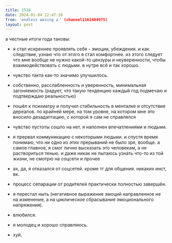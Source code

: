 ```yaml
---
title: 1518
date: 2024-01-04 22:47:16
from: 'endless шизing ⍼' (channel1162404975)
layout: post
---
```


а честные итоги года таковы:

- я стал искреннее проявлять себя - эмоции, убеждения. и как следствие, узнаю что от этого я стал комфортнее. из этого следует что мне вообще не нужно какой-то цензуры и неуверенности, чтобы взаимодействовать с людьми. в нутре всё и так хорошо.

- чувство такта как-то значимо улучшилось.

- собственно, расслабленность и уверенность, минимальная загоняемость (радует, что такую тенденцию каждый год подмечаю и подтверждаю реальностью)

- пошёл к психиатру и получил стабильность в менталке и отсутствие дереалов. по крайней мере, на том уровне, на котором мне это вносило дезадаптацию, с которой я сам не справлялся

- чувство пустоты сошло на нет. я наполнен впечатлениями и людьми.

- я прервал коммуникацию с некоторыми людьми. и спустя время понимаю, что ни одно из этих прерываний не было зря, вообще. а самое главное, я смог лично высказать это человекам, а не раствориться тенью. и даже никак не пытаюсь узнать что-то из той жизни, не смотрю на соцсети и прочее

- ах, да, я отказался от соцсетей. кроме тг для общения. никаких инст, вк.

- процесс сепарации от родителей практически полностью завершён.

- я перестал ныть (негативное выражение эмоций направленное не на изменение, а на циклическое сбрасывание эмоционального напряжения).

- влюбился.

- я молодец и хорошо справляюсь.

- хуй.
